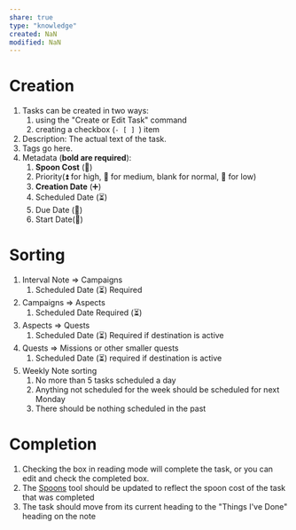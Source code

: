 ```yaml
---
share: true
type: "knowledge"
created: NaN 
modified: NaN
---
```

# Creation
1. Tasks can be created in two ways:
	1. using the "Create or Edit Task" command
	2. creating a checkbox (`- [ ] `) item
2. Description: The actual text of the task.
3. Tags go here.
4. Metadata (**bold are required**):
	1. **Spoon Cost** (🥄)
	2. Priority(⏫ for high, 🔼 for medium, blank for normal, 🔽 for low)
	3. **Creation Date** (➕)
	4. Scheduled Date (⏳)
	5. Due Date (📆)
	6. Start Date(🛫)

# Sorting
1. Interval Note => Campaigns
	1. Scheduled Date (⏳) Required
2. Campaigns => Aspects
	1. Scheduled Date Required (⏳)
3. Aspects => Quests
	1. Scheduled Date (⏳) Required if destination is active
4. Quests => Missions or other smaller quests
	1. Scheduled Date (⏳) required if destination is active
5. Weekly Note sorting
	1. No more than 5 tasks scheduled a day
	2. Anything not scheduled for the week should be scheduled for next Monday
	3. There should be nothing scheduled in the past

# Completion
1. Checking the box in reading mode will complete the task, or you can edit and check the completed box.
2. The [Spoons](./Spoons.md) tool should be updated to reflect the spoon cost of the task that was completed
3. The task should move from its current heading to the "Things I've Done" heading on the note